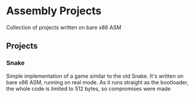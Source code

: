 # Assembly Projects
Collection of projects written on bare x86 ASM

## Projects
  ### Snake
  Simple implementation of a game similar to the old Snake.
  It's written on bare x86 ASM, running on real mode.
  As it runs straight as the bootloader, the whole code is limited to 512 bytes, so compromises were made
  
